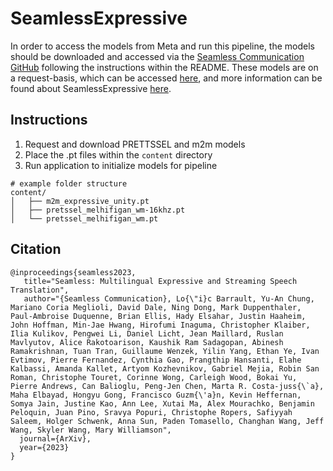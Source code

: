 # SeamlessExpressive
In order to access the models from Meta and run this pipeline, the models should be downloaded and accessed 
via the [Seamless Communication GitHub](https://github.com/facebookresearch/seamless_communication/tree/main?tab=readme-ov-file) 
following the instructions within the README. These models are on a request-basis, which can be accessed [here](https://ai.meta.com/resources/models-and-libraries/seamless-downloads/),
and more information can be found about SeamlessExpressive [here](https://github.com/facebookresearch/seamless_communication/blob/main/docs/expressive/README.md).

## Instructions
1. Request and download PRETTSSEL and m2m models
2. Place the .pt files within the `content` directory
3. Run application to initialize models for pipeline

```
# example folder structure
content/
│   ├── m2m_expressive_unity.pt
│   ├── pretssel_melhifigan_wm-16khz.pt
│   └── pretssel_melhifigan_wm.pt
```

## Citation
```
@inproceedings{seamless2023,
   title="Seamless: Multilingual Expressive and Streaming Speech Translation",
   author="{Seamless Communication}, Lo{\"i}c Barrault, Yu-An Chung, Mariano Coria Meglioli, David Dale, Ning Dong, Mark Duppenthaler, Paul-Ambroise Duquenne, Brian Ellis, Hady Elsahar, Justin Haaheim, John Hoffman, Min-Jae Hwang, Hirofumi Inaguma, Christopher Klaiber, Ilia Kulikov, Pengwei Li, Daniel Licht, Jean Maillard, Ruslan Mavlyutov, Alice Rakotoarison, Kaushik Ram Sadagopan, Abinesh Ramakrishnan, Tuan Tran, Guillaume Wenzek, Yilin Yang, Ethan Ye, Ivan Evtimov, Pierre Fernandez, Cynthia Gao, Prangthip Hansanti, Elahe Kalbassi, Amanda Kallet, Artyom Kozhevnikov, Gabriel Mejia, Robin San Roman, Christophe Touret, Corinne Wong, Carleigh Wood, Bokai Yu, Pierre Andrews, Can Balioglu, Peng-Jen Chen, Marta R. Costa-juss{\`a}, Maha Elbayad, Hongyu Gong, Francisco Guzm{\'a}n, Kevin Heffernan, Somya Jain, Justine Kao, Ann Lee, Xutai Ma, Alex Mourachko, Benjamin Peloquin, Juan Pino, Sravya Popuri, Christophe Ropers, Safiyyah Saleem, Holger Schwenk, Anna Sun, Paden Tomasello, Changhan Wang, Jeff Wang, Skyler Wang, Mary Williamson",
  journal={ArXiv},
  year={2023}
}
```
